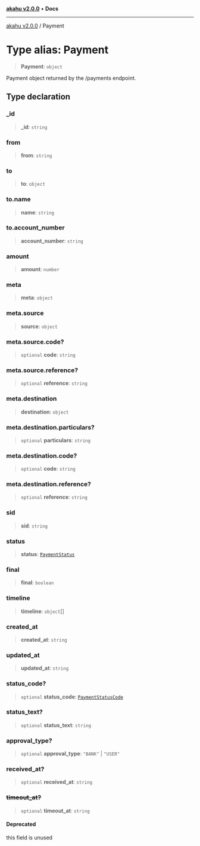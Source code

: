 [**akahu v2.0.0**](../README.md) • **Docs**

***

[akahu v2.0.0](../README.md) / Payment

# Type alias: Payment

> **Payment**: `object`

Payment object returned by the /payments endpoint.

## Type declaration

### \_id

> **\_id**: `string`

### from

> **from**: `string`

### to

> **to**: `object`

### to.name

> **name**: `string`

### to.account\_number

> **account\_number**: `string`

### amount

> **amount**: `number`

### meta

> **meta**: `object`

### meta.source

> **source**: `object`

### meta.source.code?

> `optional` **code**: `string`

### meta.source.reference?

> `optional` **reference**: `string`

### meta.destination

> **destination**: `object`

### meta.destination.particulars?

> `optional` **particulars**: `string`

### meta.destination.code?

> `optional` **code**: `string`

### meta.destination.reference?

> `optional` **reference**: `string`

### sid

> **sid**: `string`

### status

> **status**: [`PaymentStatus`](PaymentStatus.md)

### final

> **final**: `boolean`

### timeline

> **timeline**: `object`[]

### created\_at

> **created\_at**: `string`

### updated\_at

> **updated\_at**: `string`

### status\_code?

> `optional` **status\_code**: [`PaymentStatusCode`](PaymentStatusCode.md)

### status\_text?

> `optional` **status\_text**: `string`

### approval\_type?

> `optional` **approval\_type**: `"BANK"` \| `"USER"`

### received\_at?

> `optional` **received\_at**: `string`

### ~~timeout\_at?~~

> `optional` **timeout\_at**: `string`

#### Deprecated

this field is unused
